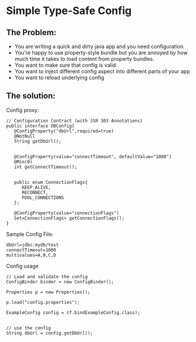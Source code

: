 Simple Type-Safe Config
=======================

The Problem: 
-----------

* You are writing a quick and dirty java app and you need configuration. 
* You're happy to use property-style bundle but you are annoyed by how much time it takes to load 
content from property bundles. 
* You want to make sure that config is valid 
* You want to inject different config aspect into different parts of your app
* You want to reload underlying config


The solution: 
------------

Config proxy:

    // Configuration Contract (with JSR 303 Annotations)
    public interface DBConfig{
       @ConfigProperty("dbUrl",required=true)
       @NotNull
       String getDbUrl();
    
    
       @ConfigProperty(value="connectTimeout", defaultValue="1000")
       @Min(0)
       int getConnectTimeout();


       public enum ConnectionFlags{
          KEEP_ALIVE,
          RECONNECT,
          POOL_CONNECTIONS
       };

       @ConfigProperty(value="connectionFlags")
       Set<ConnectionFlags> getConnectionFlags();
    }

Sample Config File:

    dbUrl=jdbc:mydb/test
    connectTimeout=1000
    multivalues=A,B,C,D

Config usage

    // Load and validate the config 
    ConfigBinder binder = new ConfigBinder();

    Properties p = new Properties();

    p.load("config.properties");
 
    ExampleConfig config = cf.bindExampleConfig.class);
 

    // use the config
    String dbUrl = config.getDbUrl();


   
